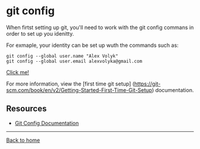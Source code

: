 # git config

When firtst setting up git, you'll need to work with the git config commans in order to set up you idenitty.

For exmaple, your identity can be set up wuth the commands such as:

```
git config --global user.name "Alex Volyk"
git config --global user.email alexvolyka@gmail.com
```
[Click me!](https://www.youtube.com/watch?v=HUBNt18RFbo)

For more information, view the [first time git setup] (https://git-scm.com/book/en/v2/Getting-Started-First-Time-Git-Setup) documentation.

## Resources

- [Git Config Documentation](https://www.youtube.com/watch?v=HUBNt18RFbo)

---

[Back to home](../README.md)